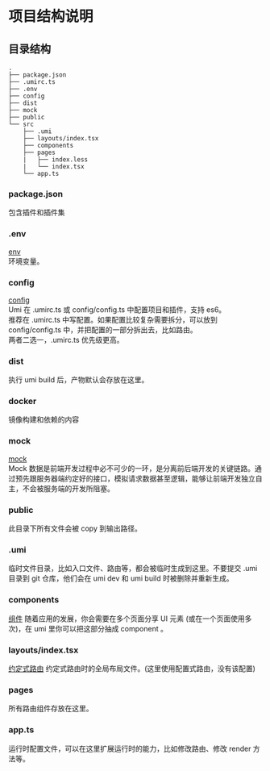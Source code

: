 # 项目结构说明

## 目录结构
```
.
├── package.json
├── .umirc.ts
├── .env
├── config
├── dist
├── mock
├── public
└── src
    ├── .umi
    ├── layouts/index.tsx
    ├── components
    ├── pages
    |   ├── index.less
    |   └── index.tsx
    └── app.ts
```
### package.json
包含插件和插件集

### .env
[env](https://umijs.org/zh-CN/docs/env-variables)  
环境变量。

### config
[config](https://umijs.org/zh-CN/docs/config)  
Umi 在 .umirc.ts 或 config/config.ts 中配置项目和插件，支持 es6。  
推荐在 .umirc.ts 中写配置。如果配置比较复杂需要拆分，可以放到 config/config.ts 中，并把配置的一部分拆出去，比如路由。  
两者二选一，.umirc.ts 优先级更高。 

### dist
执行 umi build 后，产物默认会存放在这里。

### docker
镜像构建和依赖的内容

### mock
[mock](https://umijs.org/zh-CN/docs/mock)  
Mock 数据是前端开发过程中必不可少的一环，是分离前后端开发的关键链路。通过预先跟服务器端约定好的接口，模拟请求数据甚至逻辑，能够让前端开发独立自主，不会被服务端的开发所阻塞。

### public
此目录下所有文件会被 copy 到输出路径。

### .umi
临时文件目录，比如入口文件、路由等，都会被临时生成到这里。不要提交 .umi 目录到 git 仓库，他们会在 umi dev 和 umi build 时被删除并重新生成。

### components
[组件](https://ant.design/docs/react/practical-projects-cn)
随着应用的发展，你会需要在多个页面分享 UI 元素 (或在一个页面使用多次)，在 umi 里你可以把这部分抽成 component 。

### layouts/index.tsx
[约定式路由](https://umijs.org/zh-CN/docs/convention-routing)
约定式路由时的全局布局文件。(这里使用配置式路由，没有该配置)

### pages
所有路由组件存放在这里。

### app.ts
运行时配置文件，可以在这里扩展运行时的能力，比如修改路由、修改 render 方法等。